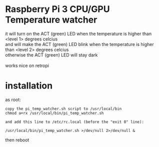 # Raspberry Pi 3 CPU/GPU Temperature watcher
it will turn on the ACT (green) LED when the temperature is higher than \<level 1\> degrees celcius<br>
and will make the ACT (green) LED blink when the temperature is higher than \<level 2\> degrees celcius<br>
otherwise the ACT (green) LED will stay dark
<br><br>
works nice on retropi

installation
==

as root:

```
copy the pi_temp_watcher.sh script to /usr/local/bin
chmod a+rx /usr/local/bin/pi_temp_watcher.sh

and add this line to /etc/rc.local (before the "exit 0" line):

/usr/local/bin/pi_temp_watcher.sh >/dev/null 2>/dev/null &

```

then reboot
